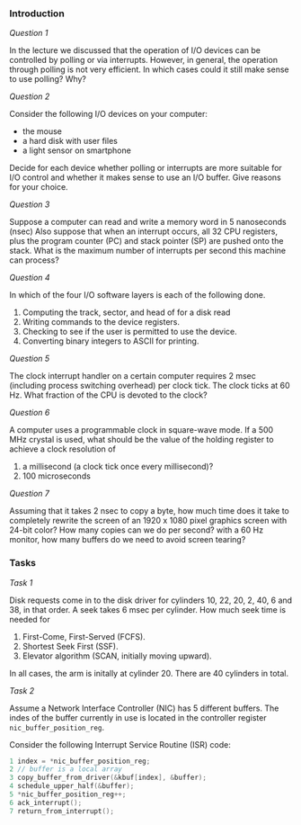 ### Introduction

*Question 1*

In the lecture we discussed that the operation of I/O devices can be controlled by polling or via interrupts. However, in general, the operation through polling is not very efficient. In which cases could it still make sense to use polling? Why?

*Question 2*

Consider the following I/O devices on your computer:

- the mouse
- a hard disk with user files
- a light sensor on smartphone

Decide for each device whether polling or interrupts are more suitable for I/O control and whether it makes sense to use an I/O buffer. Give reasons for your choice.

*Question 3*

Suppose a computer can read and write a memory word in 5 nanoseconds (nsec) Also suppose that when an interrupt occurs, all 32 CPU registers, plus the program counter (PC) and stack pointer (SP) are pushed onto the stack. What is the maximum number of interrupts per second this machine can process?

*Question 4*

In which of the four I/O software layers is each of the following done.

1. Computing the track, sector, and head of for a disk read
2. Writing commands to the device registers.
3. Checking to see if the user is permitted to use the device.
4. Converting binary integers to ASCII for printing.

*Question 5*

The clock interrupt handler on a certain computer requires 2 msec (including process switching overhead) per clock tick. The clock ticks at 60 Hz. What fraction of the CPU is devoted to the clock?

*Question 6*

A computer uses a programmable clock in square-wave mode. If a 500 MHz crystal is used, what should be the value of the holding register to achieve a clock resolution of 

1. a millisecond (a clock tick once every millisecond)?
2. 100 microseconds

*Question 7*

Assuming that it takes 2 nsec to copy a byte, how much time does it take to completely rewrite the screen of an 1920 x 1080 pixel graphics screen with 24-bit color? How many copies can we do per second? with a 60 Hz monitor, how many buffers do we need to avoid screen tearing?


### Tasks


*Task 1*

Disk requests come in to the disk driver for cylinders 10, 22, 20, 2, 40, 6 and 38, in that order. A seek takes 6 msec per cylinder. How much seek time is needed for 

1. First-Come, First-Served (FCFS).
2. Shortest Seek First (SSF).
3. Elevator algorithm (SCAN, initially moving upward).

In all cases, the arm is initally at cylinder 20. There are 40 cylinders in total.


*Task 2*

Assume a Network Interface Controller (NIC) has 5 different buffers. The indes of the buffer currently in use is located in the controller register `nic_buffer_position_reg`.

Consider the following Interrupt Service Routine (ISR) code:

```c
1 index = *nic_buffer_position_reg;
2 // buffer is a local array
3 copy_buffer_from_driver(&kbuf[index], &buffer);
4 schedule_upper_half(&buffer);
5 *nic_buffer_position_reg++;
6 ack_interrupt();
7 return_from_interrupt();
```